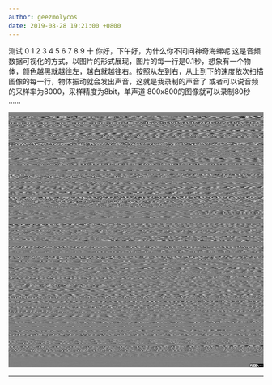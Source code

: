 ```yaml
---
author: geezmolycos
date: 2019-08-28 19:21:00 +0800
---
```


测试 0 1 2 3 4 5 6 7 8 9 十 你好，下午好，为什么你不问问神奇海螺呢 这是音频数据可视化的方式，以图片的形式展现，图片的每一行是0.1秒，想象有一个物体，颜色越黑就越往左，越白就越往右。按照从左到右，从上到下的速度依次扫描图像的每一行，物体振动就会发出声音，这就是我录制的声音了 或者可以说音频的采样率为8000，采样精度为8bit，单声道 800x800的图像就可以录制80秒 ……

![](/assets/images/qq-zone/2019-08-28-bim.png)

---
